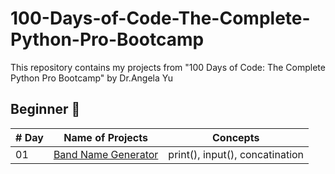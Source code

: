 # 100-Days-of-Code-The-Complete-Python-Pro-Bootcamp
This repository contains my projects from "100 Days of Code: The Complete Python Pro Bootcamp" by Dr.Angela Yu

## Beginner 🐣
| # Day | Name of Projects                                          | Concepts                                  | 
|-------|-----------------------------------------------------------|-------------------------------------------|
|  01   | [Band Name Generator](./Beginner/Project_1/README.md )    | print(), input(), concatination           |
																												  
																								



